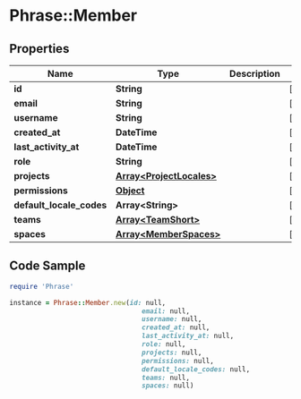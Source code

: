 # Phrase::Member

## Properties

Name | Type | Description | Notes
------------ | ------------- | ------------- | -------------
**id** | **String** |  | [optional] 
**email** | **String** |  | [optional] 
**username** | **String** |  | [optional] 
**created_at** | **DateTime** |  | [optional] 
**last_activity_at** | **DateTime** |  | [optional] 
**role** | **String** |  | [optional] 
**projects** | [**Array&lt;ProjectLocales&gt;**](ProjectLocales.md) |  | [optional] 
**permissions** | [**Object**](.md) |  | [optional] 
**default_locale_codes** | **Array&lt;String&gt;** |  | [optional] 
**teams** | [**Array&lt;TeamShort&gt;**](TeamShort.md) |  | [optional] 
**spaces** | [**Array&lt;MemberSpaces&gt;**](MemberSpaces.md) |  | [optional] 

## Code Sample

```ruby
require 'Phrase'

instance = Phrase::Member.new(id: null,
                                 email: null,
                                 username: null,
                                 created_at: null,
                                 last_activity_at: null,
                                 role: null,
                                 projects: null,
                                 permissions: null,
                                 default_locale_codes: null,
                                 teams: null,
                                 spaces: null)
```



